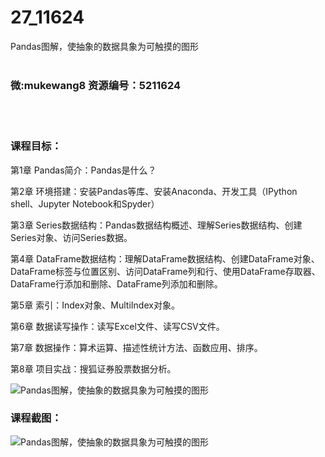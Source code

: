 # 27_11624
Pandas图解，使抽象的数据具象为可触摸的图形
<br/></br>
<h3>微:mukewang8 资源编号：5211624</h3>
<br/></br>
<h3>课程目标：</h3>
<p>第1章 <a title="查看与 Pandas 相关的文章" target="_blank">Pandas</a>简介：Pandas是什么？</p>
<p>第2章 环境搭建：安装Pandas等库、安装Anaconda、开发工具（IPython shell、Jupyter Notebook和Spyder）</p>
<p>第3章 Series数据结构：Pandas数据结构概述、理解Series数据结构、创建Series对象、访问Series数据。</p>
<p>第4章 DataFrame数据结构：理解DataFrame数据结构、创建DataFrame对象、DataFrame标签与位置区别、访问DataFrame列和行、使用DataFrame存取器、DataFrame行添加和删除、DataFrame列添加和删除。</p>
<p>第5章 索引：Index对象、MultiIndex对象。</p>
<p>第6章 数据读写操作：读写Excel文件、读写CSV文件。</p>
<p>第7章 数据操作：算术运算、描述性统计方法、函数应用、排序。</p>
<p>第8章 项目实战：搜狐证券股票数据分析。</p>
<p><img src="https://www.ko996.com/wp-content/uploads/img/2020/03/2-172-300x167.png" alt="Pandas图解，使抽象的数据具象为可触摸的图形"></p>
<h3>课程截图：</h3>
<p><img src="https://www.ko996.com/wp-content/uploads/img/2020/03/1-179.png" alt="Pandas图解，使抽象的数据具象为可触摸的图形"></p>
